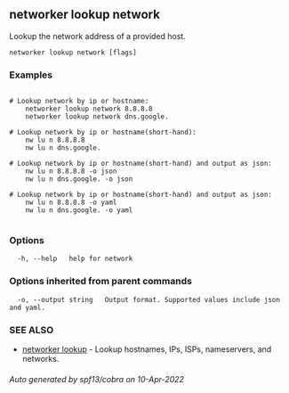 ## networker lookup network

Lookup the network address of a provided host.

```
networker lookup network [flags]
```

### Examples

```

# Lookup network by ip or hostname:
	networker lookup network 8.8.8.8
	networker lookup network dns.google.

# Lookup network by ip or hostname(short-hand):
	nw lu n 8.8.8.8
	nw lu n dns.google.

# Lookup network by ip or hostname(short-hand) and output as json:
	nw lu n 8.8.8.8 -o json
	nw lu n dns.google. -o json

# Lookup network by ip or hostname(short-hand) and output as json:
	nw lu n 8.8.8.8 -o yaml
	nw lu n dns.google. -o yaml


```

### Options

```
  -h, --help   help for network
```

### Options inherited from parent commands

```
  -o, --output string   Output format. Supported values include json and yaml.
```

### SEE ALSO

* [networker lookup](networker_lookup.md)	 - Lookup hostnames, IPs, ISPs, nameservers, and networks.

###### Auto generated by spf13/cobra on 10-Apr-2022
